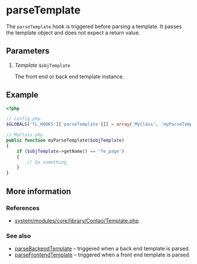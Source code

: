 # parseTemplate

The `parseTemplate` hook is triggered before parsing a template. It passes the
template object and does not expect a return value.


## Parameters

1. *Template* `$objTemplate`

    The front end or back end template instance.


## Example

```php
<?php

// config.php
$GLOBALS['TL_HOOKS']['parseTemplate'][] = array('MyClass', 'myParseTemplate');

// MyClass.php
public function myParseTemplate($objTemplate)
{
    if ($objTemplate->getName() == 'fe_page')
    {
        // Do something
    }
}
```


## More information


### References

- [system/modules/core/library/Contao/Template.php](https://github.com/contao/core/blob/3.5.0/system/modules/core/library/Contao/Template.php#L241-L248)


### See also

- [parseBackendTemplate](parseBackendTemplate.md) – triggered when a back end template is parsed.
- [parseFrontendTemplate](parseFrontendTemplate.md) – triggered when a front end template is parsed.

